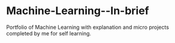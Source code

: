 # Machine-Learning--In-brief
Portfolio of Machine Learning with explanation and micro projects completed by me for self learning.
